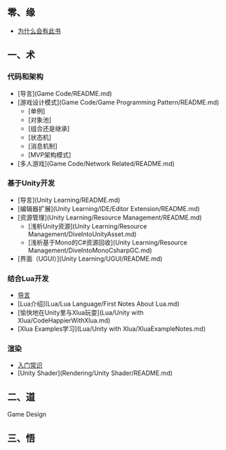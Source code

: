## 零、缘
* [为什么会有此书](README.md)

## 一、术
### 代码和架构
* [导言](Game Code/README.md)
* [游戏设计模式](Game Code/Game Programming Pattern/README.md)
  * [单例]
  * [对象池]
  * [组合还是继承]
  * [状态机]
  * [消息机制]
  * [MVP架构模式]
* [多人游戏](Game Code/Network Related/README.md)
  
### 基于Unity开发
* [导言](Unity Learning/README.md)
* [编辑器扩展](Unity Learning/IDE/Editor Extension/README.md)
* [资源管理](Unity Learning/Resource Management/README.md)
  * [浅析Unity资源](Unity Learning/Resource Management/DiveIntoUnityAsset.md)
  * [浅析基于Mono的C#资源回收](Unity Learning/Resource Management/DiveIntoMonoCsharpGC.md)
* [界面（UGUI）](Unity Learning/UGUI/README.md)


### 结合Lua开发
* [导言](Lua/README.md)
* [Lua介绍](Lua/Lua Language/First Notes About Lua.md)
* [愉快地在Unity里与Xlua玩耍](Lua/Unity with Xlua/CodeHappierWithXlua.md)
* [Xlua Examples学习](Lua/Unity with Xlua/XluaExampleNotes.md)
  
### 渲染
 * [入门常识](Rendering/Intro/README.md)
 * [Unity Shader](Rendering/Unity Shader/README.md)


## 二、道
Game Design

## 三、悟


